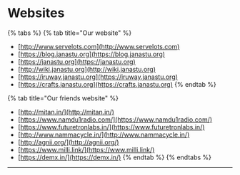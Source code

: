 # Websites

{% tabs %}
{% tab title="Our website" %}
* [http://www.servelots.com](http://www.servelots.com)
* [https://blog.janastu.org](https://blog.janastu.org)
* [https://janastu.org](https://janastu.org)
* [http://wiki.janastu.org](http://wiki.janastu.org)
* [https://iruway.janastu.org](https://iruway.janastu.org)
* [https://crafts.janastu.org](https://crafts.janastu.org)
{% endtab %}

{% tab title="Our friends website" %}
* [http://mitan.in/](http://mitan.in/)
* [https://www.namdu1radio.com/](https://www.namdu1radio.com/)
* [https://www.futuretronlabs.in/](https://www.futuretronlabs.in/)
* [http://www.nammacycle.in/](http://www.nammacycle.in/)
* [http://agnii.org/](http://agnii.org/)
* [https://www.milli.link/](https://www.milli.link/)
* [https://demx.in/](https://demx.in/)
{% endtab %}
{% endtabs %}

****
